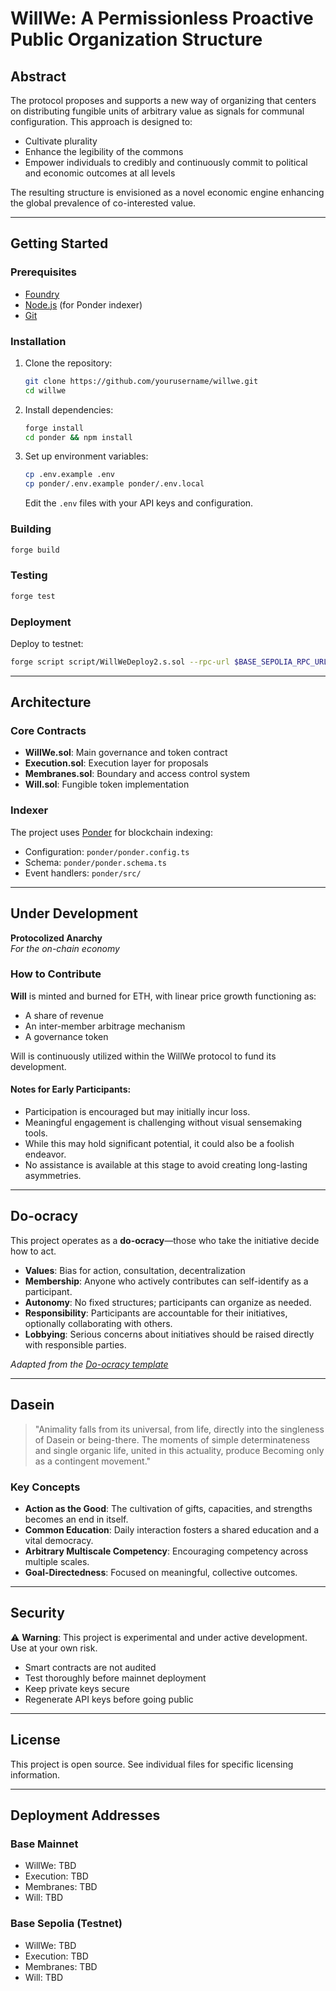 # WillWe: A Permissionless Proactive Public Organization Structure

## Abstract

The protocol proposes and supports a new way of organizing that centers on distributing fungible units of arbitrary value as signals for communal configuration. This approach is designed to:  

- Cultivate plurality  
- Enhance the legibility of the commons  
- Empower individuals to credibly and continuously commit to political and economic outcomes at all levels  

The resulting structure is envisioned as a novel economic engine enhancing the global prevalence of co-interested value.

---

## Getting Started

### Prerequisites

- [Foundry](https://book.getfoundry.sh/getting-started/installation)
- [Node.js](https://nodejs.org/) (for Ponder indexer)
- [Git](https://git-scm.com/)

### Installation

1. Clone the repository:
   ```bash
   git clone https://github.com/yourusername/willwe.git
   cd willwe
   ```

2. Install dependencies:
   ```bash
   forge install
   cd ponder && npm install
   ```

3. Set up environment variables:
   ```bash
   cp .env.example .env
   cp ponder/.env.example ponder/.env.local
   ```
   
   Edit the `.env` files with your API keys and configuration.

### Building

```bash
forge build
```

### Testing

```bash
forge test
```

### Deployment

Deploy to testnet:
```bash
forge script script/WillWeDeploy2.s.sol --rpc-url $BASE_SEPOLIA_RPC_URL --broadcast
```

---

## Architecture

### Core Contracts

- **WillWe.sol**: Main governance and token contract
- **Execution.sol**: Execution layer for proposals
- **Membranes.sol**: Boundary and access control system
- **Will.sol**: Fungible token implementation

### Indexer

The project uses [Ponder](https://ponder.sh) for blockchain indexing:
- Configuration: `ponder/ponder.config.ts`
- Schema: `ponder/ponder.schema.ts`
- Event handlers: `ponder/src/`

---

## Under Development  

**Protocolized Anarchy**  
_For the on-chain economy_

### How to Contribute  

**Will** is minted and burned for ETH, with linear price growth functioning as:  

- A share of revenue  
- An inter-member arbitrage mechanism  
- A governance token  

Will is continuously utilized within the WillWe protocol to fund its development.  

#### Notes for Early Participants:  

- Participation is encouraged but may initially incur loss.  
- Meaningful engagement is challenging without visual sensemaking tools.  
- While this may hold significant potential, it could also be a foolish endeavor.  
- No assistance is available at this stage to avoid creating long-lasting asymmetries.  

---

## Do-ocracy  

This project operates as a **do-ocracy**—those who take the initiative decide how to act.  

- **Values**: Bias for action, consultation, decentralization  
- **Membership**: Anyone who actively contributes can self-identify as a participant.  
- **Autonomy**: No fixed structures; participants can organize as needed.  
- **Responsibility**: Participants are accountable for their initiatives, optionally collaborating with others.  
- **Lobbying**: Serious concerns about initiatives should be raised directly with responsible parties.  

_Adapted from the [Do-ocracy template](https://communityrule.info/templates/do-ocracy.html)_  

---

## Dasein  

> "Animality falls from its universal, from life, directly into the singleness of Dasein or being-there. The moments of simple determinateness and single organic life, united in this actuality, produce Becoming only as a contingent movement."  

### Key Concepts  

- **Action as the Good**: The cultivation of gifts, capacities, and strengths becomes an end in itself.  
- **Common Education**: Daily interaction fosters a shared education and a vital democracy.  
- **Arbitrary Multiscale Competency**: Encouraging competency across multiple scales.  
- **Goal-Directedness**: Focused on meaningful, collective outcomes.  

---

## Security

⚠️ **Warning**: This project is experimental and under active development. Use at your own risk.

- Smart contracts are not audited
- Test thoroughly before mainnet deployment
- Keep private keys secure
- Regenerate API keys before going public

---

## License

This project is open source. See individual files for specific licensing information.

---

## Deployment Addresses

### Base Mainnet
- WillWe: TBD
- Execution: TBD
- Membranes: TBD
- Will: TBD

### Base Sepolia (Testnet)
- WillWe: TBD
- Execution: TBD
- Membranes: TBD
- Will: TBD